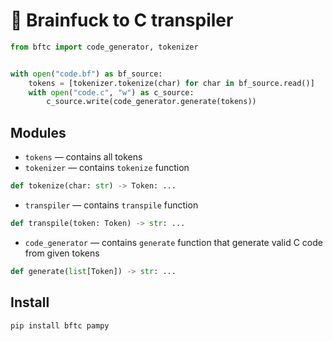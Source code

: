# 🧠 Brainfuck to C transpiler

```python
from bftc import code_generator, tokenizer


with open("code.bf") as bf_source:
    tokens = [tokenizer.tokenize(char) for char in bf_source.read()]
    with open("code.c", "w") as c_source:
        c_source.write(code_generator.generate(tokens))

```

## Modules

- `tokens` — contains all tokens
- `tokenizer` — contains `tokenize` function

```python
def tokenize(char: str) -> Token: ...
```

- `transpiler` — contains `transpile` function

```python
def transpile(token: Token) -> str: ...
```

- `code_generator` — contains `generate` function that generate valid C code from given tokens

```python
def generate(list[Token]) -> str: ...
```

## Install
```bash
pip install bftc pampy
```
